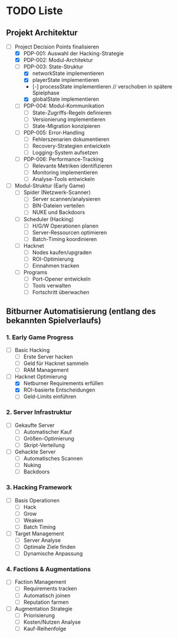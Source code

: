 # TODO Liste

## Projekt Architektur
- [ ] Project Decision Points finalisieren
  - [X] PDP-001: Auswahl der Hacking-Strategie
  - [X] PDP-002: Modul-Architektur
  - [ ] PDP-003: State-Struktur
    - [X] networkState implementieren
    - [X] playerState implementieren
    - [-] processState implementieren	// verschoben in spätere Spielphase
    - [X] globalState implementieren

  - [ ] PDP-004: Modul-Kommunikation
    - [ ] State-Zugriffs-Regeln definieren
    - [ ] Versionierung implementieren
    - [ ] State-Migration konzipieren

  - [ ] PDP-005: Error-Handling
    - [ ] Fehlerszenarien dokumentieren
    - [ ] Recovery-Strategien entwickeln
    - [ ] Logging-System aufsetzen

  - [ ] PDP-006: Performance-Tracking
    - [ ] Relevante Metriken identifizieren
    - [ ] Monitoring implementieren
    - [ ] Analyse-Tools entwickeln

- [ ] Modul-Struktur (Early Game)
  - [ ] Spider (Netzwerk-Scanner)
    - [ ] Server scannen/analysieren
    - [ ] BIN-Dateien verteilen
    - [ ] NUKE und Backdoors
  
  - [ ] Scheduler (Hacking)
    - [ ] H/G/W Operationen planen
    - [ ] Server-Ressourcen optimieren
    - [ ] Batch-Timing koordinieren

  - [ ] Hacknet
    - [ ] Nodes kaufen/upgraden
    - [ ] ROI-Optimierung
    - [ ] Einnahmen tracken

  - [ ] Programs
    - [ ] Port-Opener entwickeln
    - [ ] Tools verwalten
    - [ ] Fortschritt überwachen

## Bitburner Automatisierung (entlang des bekannten Spielverlaufs)

### 1. Early Game Progress
- [ ] Basic Hacking
  - [ ] Erste Server hacken
  - [ ] Geld für Hacknet sammeln
  - [ ] RAM Management

- [ ] Hacknet Optimierung
  - [x] Netburner Requirements erfüllen
  - [x] ROI-basierte Entscheidungen
  - [ ] Geld-Limits einführen

### 2. Server Infrastruktur
- [ ] Gekaufte Server
  - [ ] Automatischer Kauf
  - [ ] Größen-Optimierung
  - [ ] Skript-Verteilung

- [ ] Gehackte Server
  - [ ] Automatisches Scannen
  - [ ] Nuking
  - [ ] Backdoors

### 3. Hacking Framework
- [ ] Basis Operationen
  - [ ] Hack
  - [ ] Grow
  - [ ] Weaken
  - [ ] Batch Timing

- [ ] Target Management
  - [ ] Server Analyse
  - [ ] Optimale Ziele finden
  - [ ] Dynamische Anpassung

### 4. Factions & Augmentations
- [ ] Faction Management
  - [ ] Requirements tracken
  - [ ] Automatisch joinen
  - [ ] Reputation farmen

- [ ] Augmentation Strategie
  - [ ] Priorisierung
  - [ ] Kosten/Nutzen Analyse
  - [ ] Kauf-Reihenfolge 
